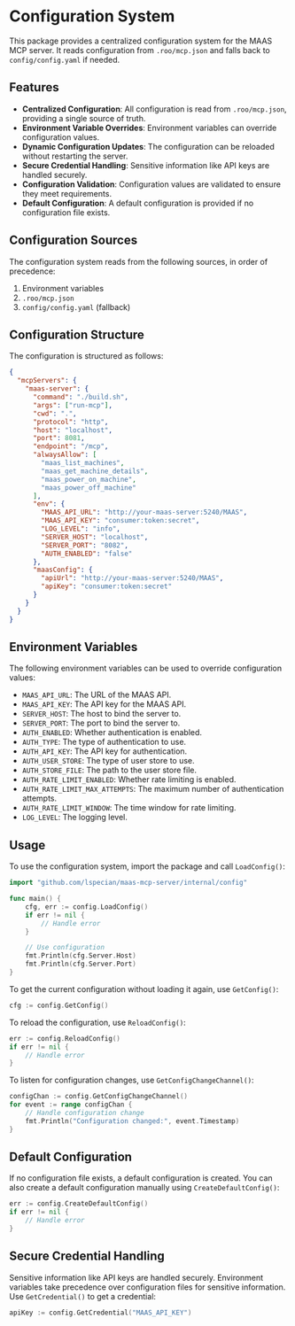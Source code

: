 # Configuration System

This package provides a centralized configuration system for the MAAS MCP server. It reads configuration from `.roo/mcp.json` and falls back to `config/config.yaml` if needed.

## Features

- **Centralized Configuration**: All configuration is read from `.roo/mcp.json`, providing a single source of truth.
- **Environment Variable Overrides**: Environment variables can override configuration values.
- **Dynamic Configuration Updates**: The configuration can be reloaded without restarting the server.
- **Secure Credential Handling**: Sensitive information like API keys are handled securely.
- **Configuration Validation**: Configuration values are validated to ensure they meet requirements.
- **Default Configuration**: A default configuration is provided if no configuration file exists.

## Configuration Sources

The configuration system reads from the following sources, in order of precedence:

1. Environment variables
2. `.roo/mcp.json`
3. `config/config.yaml` (fallback)

## Configuration Structure

The configuration is structured as follows:

```json
{
  "mcpServers": {
    "maas-server": {
      "command": "./build.sh",
      "args": ["run-mcp"],
      "cwd": ".",
      "protocol": "http",
      "host": "localhost",
      "port": 8081,
      "endpoint": "/mcp",
      "alwaysAllow": [
        "maas_list_machines",
        "maas_get_machine_details",
        "maas_power_on_machine",
        "maas_power_off_machine"
      ],
      "env": {
        "MAAS_API_URL": "http://your-maas-server:5240/MAAS",
        "MAAS_API_KEY": "consumer:token:secret",
        "LOG_LEVEL": "info",
        "SERVER_HOST": "localhost",
        "SERVER_PORT": "8082",
        "AUTH_ENABLED": "false"
      },
      "maasConfig": {
        "apiUrl": "http://your-maas-server:5240/MAAS",
        "apiKey": "consumer:token:secret"
      }
    }
  }
}
```

## Environment Variables

The following environment variables can be used to override configuration values:

- `MAAS_API_URL`: The URL of the MAAS API.
- `MAAS_API_KEY`: The API key for the MAAS API.
- `SERVER_HOST`: The host to bind the server to.
- `SERVER_PORT`: The port to bind the server to.
- `AUTH_ENABLED`: Whether authentication is enabled.
- `AUTH_TYPE`: The type of authentication to use.
- `AUTH_API_KEY`: The API key for authentication.
- `AUTH_USER_STORE`: The type of user store to use.
- `AUTH_STORE_FILE`: The path to the user store file.
- `AUTH_RATE_LIMIT_ENABLED`: Whether rate limiting is enabled.
- `AUTH_RATE_LIMIT_MAX_ATTEMPTS`: The maximum number of authentication attempts.
- `AUTH_RATE_LIMIT_WINDOW`: The time window for rate limiting.
- `LOG_LEVEL`: The logging level.

## Usage

To use the configuration system, import the package and call `LoadConfig()`:

```go
import "github.com/lspecian/maas-mcp-server/internal/config"

func main() {
    cfg, err := config.LoadConfig()
    if err != nil {
        // Handle error
    }

    // Use configuration
    fmt.Println(cfg.Server.Host)
    fmt.Println(cfg.Server.Port)
}
```

To get the current configuration without loading it again, use `GetConfig()`:

```go
cfg := config.GetConfig()
```

To reload the configuration, use `ReloadConfig()`:

```go
err := config.ReloadConfig()
if err != nil {
    // Handle error
}
```

To listen for configuration changes, use `GetConfigChangeChannel()`:

```go
configChan := config.GetConfigChangeChannel()
for event := range configChan {
    // Handle configuration change
    fmt.Println("Configuration changed:", event.Timestamp)
}
```

## Default Configuration

If no configuration file exists, a default configuration is created. You can also create a default configuration manually using `CreateDefaultConfig()`:

```go
err := config.CreateDefaultConfig()
if err != nil {
    // Handle error
}
```

## Secure Credential Handling

Sensitive information like API keys are handled securely. Environment variables take precedence over configuration files for sensitive information. Use `GetCredential()` to get a credential:

```go
apiKey := config.GetCredential("MAAS_API_KEY")